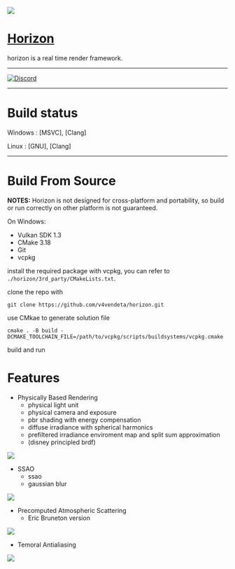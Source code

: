 ![](docs/figs/horizon_224.png)

# [Horizon](https://github.com/v4vendeta/horizon/)

horizon is a real time render framework.

---

[![Discord](https://badgen.net/badge/icon/discord?icon=discord&label)](https://discord.gg/sc33JSBKVQ)

---

# Build status

Windows : [MSVC], [Clang] 

Linux : [GNU], [Clang]

---

# Build From Source

**NOTES:** Horizon is not designed for cross-platform and portability, so build or run correctly on other platform is not guaranteed.

On Windows:

- Vulkan SDK 1.3
- CMake 3.18
- Git
- vcpkg

install the required package with vcpkg, you can refer to ```./horizon/3rd_party/CMakeLists.txt```.

clone the repo with

~~~
git clone https://github.com/v4vendeta/horizon.git
~~~

use CMkae to generate solution file

~~~
cmake . -B build -DCMAKE_TOOLCHAIN_FILE=/path/to/vcpkg/scripts/buildsystems/vcpkg.cmake
~~~

build and run

# Features

- Physically Based Rendering
  - physical light unit
  - physical camera and exposure
  - pbr shading with energy compensation
  - diffuse irradiance with spherical harmonics
  - prefiltered irradiance enviroment map and split sum approximation
  - (disney principled brdf)
 
![](docs/figs/samples/pbs.png)

- SSAO
  - ssao
  - gaussian blur
 
![](docs/figs/samples/ssao.png)

- Precomputed Atmospheric Scattering
  - Eric Bruneton version
 
![](docs/figs/samples/atmosphere.png)

- Temoral Antialiasing

![](docs/figs/samples/taa.png)
